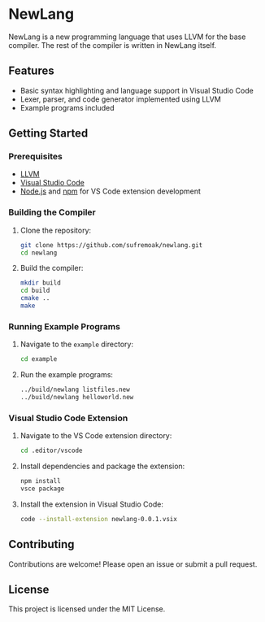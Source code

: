 # NewLang

NewLang is a new programming language that uses LLVM for the base compiler. The rest of the compiler is written in NewLang itself.

## Features

- Basic syntax highlighting and language support in Visual Studio Code
- Lexer, parser, and code generator implemented using LLVM
- Example programs included

## Getting Started

### Prerequisites

- [LLVM](https://llvm.org/)
- [Visual Studio Code](https://code.visualstudio.com/)
- [Node.js](https://nodejs.org/) and [npm](https://www.npmjs.com/) for VS Code extension development

### Building the Compiler

1. Clone the repository:
    ```sh
    git clone https://github.com/sufremoak/newlang.git
    cd newlang
    ```

2. Build the compiler:
    ```sh
    mkdir build
    cd build
    cmake ..
    make
    ```

### Running Example Programs

1. Navigate to the `example` directory:
    ```sh
    cd example
    ```

2. Run the example programs:
    ```sh
    ../build/newlang listfiles.new
    ../build/newlang helloworld.new
    ```

### Visual Studio Code Extension

1. Navigate to the VS Code extension directory:
    ```sh
    cd .editor/vscode
    ```

2. Install dependencies and package the extension:
    ```sh
    npm install
    vsce package
    ```

3. Install the extension in Visual Studio Code:
    ```sh
    code --install-extension newlang-0.0.1.vsix
    ```

## Contributing

Contributions are welcome! Please open an issue or submit a pull request.

## License

This project is licensed under the MIT License.